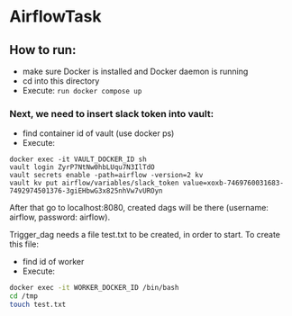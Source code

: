 # AirflowTask

## How to run:
- make sure Docker is installed and Docker daemon is running
- cd into this directory
- Execute:
```run docker compose up```

### Next, we need to insert slack token into vault:
- find container id of vault (use docker ps)
- Execute:
```
docker exec -it VAULT_DOCKER_ID sh
vault login ZyrP7NtNw0hbLUqu7N3IlTdO
vault secrets enable -path=airflow -version=2 kv
vault kv put airflow/variables/slack_token value=xoxb-7469760031683-7492974501376-3giEHbwG3x825nhVw7vUROyn
```

After that go to localhost:8080, created dags will be there (username: airflow, password: airflow).

Trigger_dag needs a file test.txt to be created, in order to start. To create this file:
- find id of worker
- Execute:
```bash
docker exec -it WORKER_DOCKER_ID /bin/bash
cd /tmp
touch test.txt
```